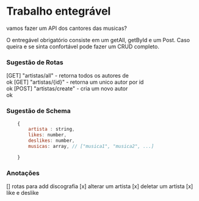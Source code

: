 # Trabalho entegrável

vamos fazer um API dos cantores das musicas?

O entregável obrigatório consiste em um getAll, getById e um Post. Caso queira e se sinta confortável pode fazer um CRUD completo.




### Sugestão de Rotas
[GET]  "artistas/all"   - retorna todos os autores de <br> ok
[GET] "artistas/{id}" - retorna um unico autor por id <br> ok
[POST] "artistas/create" - cria um novo autor <br> ok


### Sugestão de Schema

```javascript
    {
        artista : string,
        likes: number,
        deslikes: number,
        musicas: array, // ["musica1", "musica2", ...]

    }
```

### Anotações

[] rotas para add discografia
[x] alterar um artista
[x] deletar um artista
[x] like e deslike